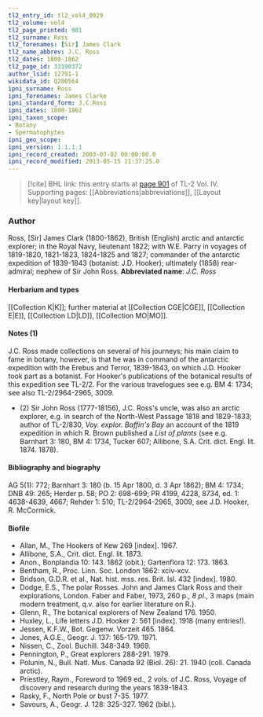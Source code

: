 ```yaml
---
tl2_entry_id: tl2_vol4_0929
tl2_volume: vol4
tl2_page_printed: 901
tl2_surname: Ross
tl2_forenames: [Sir] James Clark
tl2_name_abbrev: J.C. Ross
tl2_dates: 1800-1862
tl2_page_id: 33190372
author_lsid: 12791-1
wikidata_id: Q200564
ipni_surname: Ross
ipni_forenames: James Clarke
ipni_standard_form: J.C.Ross
ipni_dates: 1800-1862
ipni_taxon_scope: 
- Botany
- Spermatophytes
ipni_geo_scope: 
ipni_version: 1.1.1.1
ipni_record_created: 2003-07-02 00:00:00.0
ipni_record_modified: 2013-05-15 11:37:25.0
---
```



> [!cite] BHL link: this entry starts at [page 901](https://www.biodiversitylibrary.org/page/33190372) of TL-2 Vol. IV.
> Supporting pages: [[Abbreviations|abbreviations]], [[Layout key|layout key]].

### Author

Ross, \[Sir\] James Clark (1800-1862), British (English) arctic and antarctic explorer; in the Royal Navy, lieutenant 1822; with W.E. Parry in voyages of 1819-1820, 1821-1823, 1824-1825 and 1827; commander of the antarctic expedition of 1839-1843 (botanist: J.D. Hooker); ultimately (1858) rear-admiral; nephew of Sir John Ross. 
**Abbreviated name**: *J.C. Ross*

#### Herbarium and types

[[Collection K|K]]; further material at [[Collection CGE|CGE]], [[Collection E|E]], [[Collection LD|LD]], [[Collection MO|MO]].

#### Notes (1)

J.C. Ross made collections on several of his journeys; his main claim to fame in botany, however, is that he was in command of the antarctic expedition with the Erebus and Terror, 1839-1843, on which J.D. Hooker took part as a botanist. For Hooker's publications of the botanical results of this expedition see TL-2/2. For the various travelogues see e.g. BM 4: 1734; see also TL-2/2964-2965, 3009.
- (2) Sir John Ross (1777-18156), J.C. Ross's uncle, was also an arctic explorer, e.g. in search of the North-West Passage 1818 and 1829-1833; author of TL-2/830, *Voy. explor. Baffin's Bay* an account of the 1819 expedition in which R. Brown published a *List of plants* (see e.g. Barnhart 3: 180, BM 4: 1734, Tucker 607; Allibone, S.A. Crit. dict. Engl. lit. 1874. 1878).

#### Bibliography and biography

AG 5(1): 772; Barnhart 3: 180 (b. 15 Apr 1800, d. 3 Apr 1862); BM 4: 1734; DNB 49: 265; Herder p. 58; PO 2: 698-699; PR 4199, 4228, 8734, ed. 1: 4638-4639, 4667; Rehder 1: 510; TL-2/2964-2965, 3009, see J.D. Hooker, R. McCormick.

#### Biofile

- Allan, M., The Hookers of Kew 269 \[index\]. 1967.
- Allibone, S.A., Crit. dict. Engl. lit. 1873.
- Anon., Bonplandia 10: 143. 1862 (obit.); Gartenflora 12: 173. 1863.
- Bentham, R., Proc. Linn. Soc. London 1862: xciv-xcv.
- Bridson, G.D.R. et al., Nat. hist. mss. res. Brit. Isl. 432 \[index\]. 1980.
- Dodge, E.S., The polar Rosses. John and James Clark Ross and their explorations, London. Faber and Faber, 1973, 260 p., *8 pl*., 3 maps (main modern treatment, q.v. also for earlier literature on R.).
- Glenn, R., The botanical explorers of New Zealand 176. 1950.
- Huxley, L., Life letters J.D. Hooker 2: 561 \[index\]. 1918 (many entries!).
- Jessen, K.F.W., Bot. Gegenw. Vorzeit 465. 1864.
- Jones, A.G.E., Geogr. J. 137: 165-179. 1971.
- Nissen, C., Zool. Buchill. 348-349. 1969.
- Pennington, P., Great explorers 288-291. 1979.
- Polunin, N., Bull. Natl. Mus. Canada 92 (Biol. 26): 21. 1940 (coll. Canada arctic).
- Priestley, Raym., Foreword to 1969 ed., 2 vols. of J.C. Ross, Voyage of discovery and research during the years 1839-1843.
- Rasky, F., North Pole or bust 7-35. 1977.
- Savours, A., Geogr. J. 128: 325-327. 1962 (bibl.).

